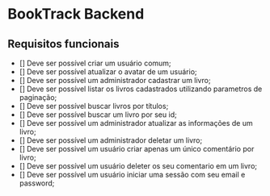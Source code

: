 # BookTrack Backend

## Requisitos funcionais

- [] Deve ser possível criar um usuário comum;
- [] Deve ser possível atualizar o avatar de um usuário;
- [] Deve ser possível um administrador cadastrar um livro;
- [] Deve ser possível listar os livros cadastrados utilizando parametros de paginação;
- [] Deve ser possível buscar livros por títulos;
- [] Deve ser possível buscar um livro por seu id;
- [] Deve ser possível um administrador atualizar as informações de um livro;
- [] Deve ser possível um administrador deletar um livro;
- [] Deve ser possivel um usuário criar apenas um único comentário por livro;
- [] Deve ser possível um usuário deleter os seu comentario em um livro;
- [] Deve ser possível um usuário iniciar uma sessão com seu email e password;
